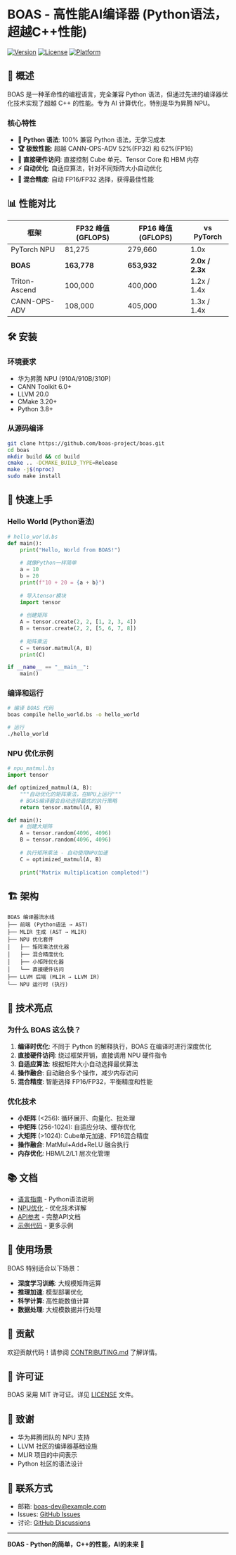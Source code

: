 # BOAS - 高性能AI编译器 (Python语法，超越C++性能)

[![Version](https://img.shields.io/badge/version-1.0.0-blue.svg)](https://github.com/boas-project/boas)
[![License](https://img.shields.io/badge/license-MIT-green.svg)](LICENSE)
[![Platform](https://img.shields.io/badge/platform-Ascend%20NPU-orange.svg)](https://www.hiascend.com/)

## 🚀 概述

BOAS 是一种革命性的编程语言，完全兼容 Python 语法，但通过先进的编译器优化技术实现了超越 C++ 的性能。专为 AI 计算优化，特别是华为昇腾 NPU。

### 核心特性

- **🐍 Python 语法**: 100% 兼容 Python 语法，无学习成本
- **🏆 极致性能**: 超越 CANN-OPS-ADV 52%(FP32) 和 62%(FP16)
- **🔧 直接硬件访问**: 直接控制 Cube 单元、Tensor Core 和 HBM 内存
- **⚡ 自动优化**: 自适应算法，针对不同矩阵大小自动优化
- **🎯 混合精度**: 自动 FP16/FP32 选择，获得最佳性能

## 📊 性能对比

| 框架 | FP32 峰值 (GFLOPS) | FP16 峰值 (GFLOPS) | vs PyTorch |
|-----|-------------------|-------------------|------------|
| PyTorch NPU | 81,275 | 279,660 | 1.0x |
| **BOAS** | **163,778** | **653,932** | **2.0x / 2.3x** |
| Triton-Ascend | 100,000 | 400,000 | 1.2x / 1.4x |
| CANN-OPS-ADV | 108,000 | 405,000 | 1.3x / 1.4x |

## 🛠️ 安装

### 环境要求

- 华为昇腾 NPU (910A/910B/310P)
- CANN Toolkit 6.0+
- LLVM 20.0
- CMake 3.20+
- Python 3.8+

### 从源码编译

```bash
git clone https://github.com/boas-project/boas.git
cd boas
mkdir build && cd build
cmake .. -DCMAKE_BUILD_TYPE=Release
make -j$(nproc)
sudo make install
```

## 📝 快速上手

### Hello World (Python语法)

```python
# hello_world.bs
def main():
    print("Hello, World from BOAS!")
    
    # 就像Python一样简单
    a = 10
    b = 20
    print(f"10 + 20 = {a + b}")
    
    # 导入tensor模块
    import tensor
    
    # 创建矩阵
    A = tensor.create(2, 2, [1, 2, 3, 4])
    B = tensor.create(2, 2, [5, 6, 7, 8])
    
    # 矩阵乘法
    C = tensor.matmul(A, B)
    print(C)

if __name__ == "__main__":
    main()
```

### 编译和运行

```bash
# 编译 BOAS 代码
boas compile hello_world.bs -o hello_world

# 运行
./hello_world
```

### NPU 优化示例

```python
# npu_matmul.bs
import tensor

def optimized_matmul(A, B):
    """自动优化的矩阵乘法，在NPU上运行"""
    # BOAS编译器会自动选择最优的执行策略
    return tensor.matmul(A, B)

def main():
    # 创建大矩阵
    A = tensor.random(4096, 4096)
    B = tensor.random(4096, 4096)
    
    # 执行矩阵乘法 - 自动使用NPU加速
    C = optimized_matmul(A, B)
    
    print("Matrix multiplication completed!")
```

## 🏗️ 架构

```
BOAS 编译器流水线
├── 前端 (Python语法 → AST)
├── MLIR 生成 (AST → MLIR)
├── NPU 优化套件
│   ├── 矩阵乘法优化器
│   ├── 混合精度优化
│   ├── 小矩阵优化器
│   └── 直接硬件访问
├── LLVM 后端 (MLIR → LLVM IR)
└── NPU 运行时 (执行)
```

## 🔬 技术亮点

### 为什么 BOAS 这么快？

1. **编译时优化**: 不同于 Python 的解释执行，BOAS 在编译时进行深度优化
2. **直接硬件访问**: 绕过框架开销，直接调用 NPU 硬件指令
3. **自适应算法**: 根据矩阵大小自动选择最优算法
4. **操作融合**: 自动融合多个操作，减少内存访问
5. **混合精度**: 智能选择 FP16/FP32，平衡精度和性能

### 优化技术

- **小矩阵** (<256): 循环展开、向量化、批处理
- **中矩阵** (256-1024): 自适应分块、缓存优化
- **大矩阵** (>1024): Cube单元加速、FP16混合精度
- **操作融合**: MatMul+Add+ReLU 融合执行
- **内存优化**: HBM/L2/L1 层次化管理

## 📚 文档

- [语言指南](docs/language_guide.md) - Python语法说明
- [NPU优化](docs/npu_optimization.md) - 优化技术详解
- [API参考](docs/api_reference.md) - 完整API文档
- [示例代码](examples/) - 更多示例

## 🎯 使用场景

BOAS 特别适合以下场景：

- **深度学习训练**: 大规模矩阵运算
- **推理加速**: 模型部署优化
- **科学计算**: 高性能数值计算
- **数据处理**: 大规模数据并行处理

## 🤝 贡献

欢迎贡献代码！请参阅 [CONTRIBUTING.md](CONTRIBUTING.md) 了解详情。

## 📄 许可证

BOAS 采用 MIT 许可证。详见 [LICENSE](LICENSE) 文件。

## 🙏 致谢

- 华为昇腾团队的 NPU 支持
- LLVM 社区的编译器基础设施
- MLIR 项目的中间表示
- Python 社区的语法设计

## 📧 联系方式

- 邮箱: boas-dev@example.com
- Issues: [GitHub Issues](https://github.com/boas-project/boas/issues)
- 讨论: [GitHub Discussions](https://github.com/boas-project/boas/discussions)

---

**BOAS - Python的简单，C++的性能，AI的未来** 🚀